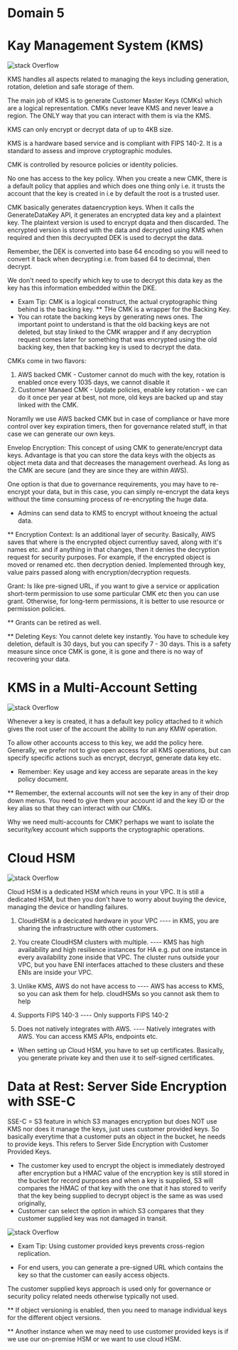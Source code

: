 # Domain 5


# Kay Management System (KMS)
![stack Overflow](https://github.com/uashraf1981/AWS/blob/master/Security/kmssecurity.png)

KMS handles all aspects related to managing the keys including generation, rotation, deletion and safe storage of them.

The main job of KMS is to generate Customer Master Keys (CMKs) which are a logical representation. CMKs never leave KMS and never leave a region. The ONLY way that you can interact with them is via the KMS.

KMS can only encrypt or decrypt data of up to 4KB size.

KMS is a hardware based service and is compliant with FIPS 140-2. It is a standard to assess and improve cryptographic modules.

CMK is controlled by resource policies or identity policies.

No one has access to the key policy. When you create a new CMK, there is a default policy that applies and which does one thing only i.e. it trusts the account that the key is created in i.e by default the root is a trusted user.

CMK basically generates dataencryption keys. When it calls the GenerateDataKey API, it generates an encrypted data key and a plaintext key. The plaintext version is used to encrypt dqata and then discarded. The encrypted version is stored with the data and decrypted using KMS when required and then this decryupted DEK is used to decrypt the data.

Remember, the DEK is converted into base 64 encoding so you will need to convert it back when decrypting i.e. from based 64 to decimnal, then decrypt.

We don't need to specify which key to use to decrypt this data key as the key has this information embedded within the DKE.

* Exam Tip: CMK is a logical construct, the actual cryptographic thing behind is the backing key. 
** THe CMK is a wrapper for the Backing Key.
* You can rotate the backing keys by generating news ones. The important point to understand is that the old backing keys are not deleted, but stay linked to the CMK wrapper and if any decryption request comes later for something that was encrypted using the old backing key, then that backing key is used to decrypt the data.


CMKs come in two flavors:

1. AWS backed CMK - Customer cannot do much with the key, rotation is enabled once every 1035 days, we cannot disable it
2. Customer Manaed CMK - Update policies, enable key rotation - we can do it once per year at best, not more, old keys are 
                         backed up and stay linked with the CMK.
                         
Noramlly we use AWS backed CMK but in case of compliance or have more control over key expiration timers, then for governance related stuff, in that case we can generate our own keys.

Envelop Encryption:
This concept of using CMK to generate/encrypt data keys. Advantage is that you can store the data keys with the objects as object meta data and that decreases the management overhead. As long as the CMK are secure (and they are since they are within AWS). 

One option is that due to governance requirements, you may have to re-encrypt your data, but in this case, you can simply re-encrypt the data keys without the time consuming process of re-encrypting the huge data.

* Admins can send data to KMS to encrypt without knoeing the actual data.

** Encryption Context: Is an additional layer of security. Basically, AWS saves that where is the encrypted object currentluy saved, along with it's names etc. and if anything in that changes, then it denies the decryption request for security purposes. For example, if the encrypted object is moved or renamed etc. then decryption denied. Implemented through key, value pairs passed along with encryption/decryption requests.

Grant: Is like pre-signed URL, if you want to give a service or application short-term permission to use some particular CMK etc then you can use grant. Otherwise, for long-term permissions, it is better to use resource or permission policies. 

** Grants can be retired as well.

** Deleting Keys: You cannot delete key instantly. You have to schedule key deletion, default is 30 days, but you can specify 7 - 30 days. This is a safety measure since once CMK is gone, it is gone and there is no way of recovering your data.

# KMS in a Multi-Account Setting

![stack Overflow](https://github.com/uashraf1981/AWS/blob/master/Security/kmsinmultiaccount.png)

Whenever a key is created, it has a default key policy attached to it which gives the root user of the account the ability to run any KMW operation.

To allow other accounts access to this key, we add the policy here. Generally, we prefer not to give open access for all KMS operations, but can specify specific actions such as encrypt, decrypt, generate data key etc.

* Remember: Key usage and key access are separate areas in the key policy document.

** Remember, the external accounts will not see the key in any of their drop down menus. You need to give them your account id and the key ID or the key alias so that they can interact with our CMKs. 

Why we need multi-accounts for CMK? perhaps we want to isolate the security/key account which supports the cryptographic operations.


# Cloud HSM

![stack Overflow](https://github.com/uashraf1981/AWS/blob/master/Security/cloudhsm.png)

Cloud HSM is a dedicated HSM which reuns in your VPC. It is still a dedicated HSM, but then you don't have to worry about buying the device, managing the device or handling failures.

1. CloudHSM is a decicated hardware in your VPC ---- in KMS, you are sharing the infrastructure with other customers.

2. You create CloudHSM clusters with multiple.  ---- KMS has high availability and high resilience 
instances for HA e.g. put one instance in  
every availability zone inside that VPC. The
cluster runs outside your VPC, but you have
ENI interfaces attached to these clusters and 
these ENIs are inside your VPC.

3. Unlike KMS, AWS do not have access to        ---- AWS has access to KMS, so you can ask them for help.
cloudHSMs so you cannot ask them to help
 
4. Supports FIPS 140-3                          ---- Only supports FIPS 140-2

5. Does not natively integrates with AWS.       ---- Natively integrates with AWS. You can access KMS APIs, endpoints etc.

* When setting up Cloud HSM, you have to set up certificates. Basically, you generate private key and then use it to self-signed certificates.

# Data at Rest: Server Side Encryption with SSE-C

SSE-C = S3 feature in which S3 manages encryption but does NOT use KMS nor does it manage the keys, just uses customer provided keys. So basically everytime that a customer puts an object in the bucket, he needs to provide keys.
This refers to Server Side Encryption with Customer Provided Keys.

* The customer key used to encrypt the object is immediately destroyed after encryption but a HMAC value of the encryption key is still stored in the bucket for record purposes and when a key is supplied, S3 will compares the HMAC of that key with the one that it has stored to verify that the key being supplied to decrypt object is the same as was used originally,
* Customer can select the option in which S3 compares that they customer supplied key was not damaged in transit.

![stack Overflow](https://github.com/uashraf1981/AWS/blob/master/Security/SSE-C.png)


* Exam Tip: Using customer provided keys prevents cross-region replication.

* For end users, you can generate a pre-signed URL which contains the key so that the customer can easily access objects.

The customer supplied keys approach is used only for governance or security policy related needs otherwise typically not used.

** If object versioning is enabled, then you need to manage individual keys for the different object versions.

** Another instance when we may need to use customer provided keys is if we use our on-premise HSM or we want to use cloud HSM.
